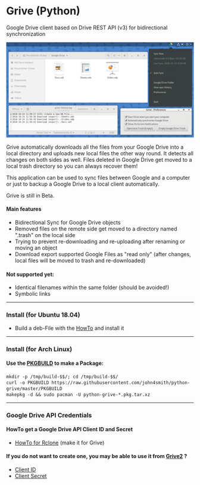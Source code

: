 # Grive (Python)
Google Drive client based on Drive REST API (v3) for bidirectional synchronization

![Screenshot](/screenshot.png?raw=true "Screenshot")

Grive automatically downloads all the files from your Google Drive into a local directory and uploads new local files the other way round. It detects all changes on both sides as well. Files deleted in Google Drive get moved to a local trash directory so you can always recover them!

This application can be used to sync files between Google and a computer or just to backup a Google Drive to a local client automatically.

Grive is still in Beta.

#### Main features
- Bidirectional Sync for Google Drive objects
- Removed files on the remote side get moved to a directory named ".trash" on the local side
- Trying to prevent re-downloading and re-uploading after renaming or moving an object
- Download export supported Google Files as "read only" (after changes, local files will be moved to trash and re-downloaded)

#### Not supported yet:
- Identical filenames within the same folder (should be avoided!)
- Symbolic links

___
### Install (for Ubuntu 18.04)
- Build a deb-File with the [HowTo](/debian/HowTo.md) and install it

___
### Install (for Arch Linux)
#### Use the [PKGBUILD](https://wiki.archlinux.org/index.php/Makepkg) to make a Package:
```
mkdir -p /tmp/build-$$/; cd /tmp/build-$$/
curl -o PKGBUILD https://raw.githubusercontent.com/john4smith/python-grive/master/PKGBUILD
makepkg -d && sudo pacman -U python-grive-*.pkg.tar.xz
```

___
### Google Drive API Credentials
#### HowTo get a Google Drive API Client ID and Secret
- [HowTo for Rclone](https://github.com/Cloudbox/Cloudbox/wiki/Google-Drive-API-Client-ID-and-Client-Secret) (make it for Grive)

#### If you do not want to create one, you may be able to use it from [Grive2](https://github.com/vitalif/grive2) ?
- [Client ID](https://github.com/vitalif/grive2/blob/cf51167b55246b7f90ad4970d9686637e8bb0beb/grive/src/main.cc#L49)
- [Client Secret](https://github.com/vitalif/grive2/blob/cf51167b55246b7f90ad4970d9686637e8bb0beb/grive/src/main.cc#L50)

